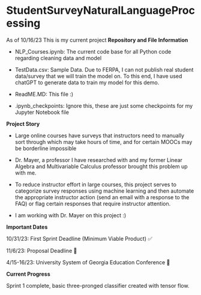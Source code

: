 # StudentSurveyNaturalLanguageProcessing
As of 10/16/23 This is my current project
**Repository and File Information**
- NLP_Courses.ipynb: The current code base for all Python code regarding cleaning data and model

- TestData.csv: Sample Data. Due to FERPA, I can not publish real student data/survey that we will train the model on. To this end, I have used chatGPT to generate data to train my model for this demo.
  
- ReadME.MD: This file :)
  
- .ipynb_checkpoints: Ignore this, these are just some checkpoints for my Jupyter Notebook file
  
**Project Story**

- Large online courses have surveys that instructors need to manually sort through which may take hours of time, and for certain MOOCs may be borderline impossible
  
- Dr. Mayer, a professor I have researched with and my former Linear Algebra and Multivariable Calculus professor brought this problem up with me.
  
- To reduce instructor effort in large courses, this project serves to categorize survey responses using machine learning and then automate the appropriate instructor action (send an email with a response to the FAQ) or flag certain responses that require instructor attention.
  
- I am working with Dr. Mayer on this project :)

**Important Dates**

10/31/23: First Sprint Deadline (Minimum Viable Product) ✅

11/6/23: Proposal Deadline 🔵

4/15-16/23: University System of Georgia Education Conference 🔵


**Current Progress**

Sprint 1 complete, basic three-pronged classifier created with tensor flow.
